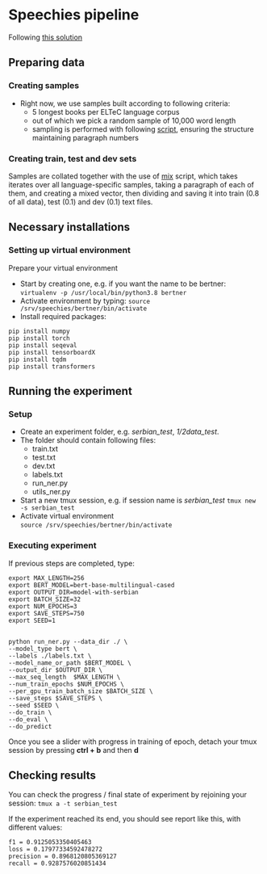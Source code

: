 # Speechies pipeline

Following [this solution](https://huggingface.co/transformers/examples.html#named-entity-recognition)

## Preparing data
### Creating samples
* Right now, we use samples built according to following criteria:
   * 5 longest books per ELTeC language corpus
   * out of which we pick a random sample of 10,000 word length
   * sampling is performed with following [script](), ensuring the structure maintaining paragraph numbers

### Creating train, test and dev sets
Samples are collated together with the use of [mix](https://github.com/mikekestemont/speechies/blob/master/mix.py) script, which takes iterates over all language-specific samples, taking a paragraph of each of them, and creating a mixed vector, then dividing and saving it into train (0.8 of all data), test (0.1) and dev (0.1) text files.

## Necessary installations

### Setting up virtual environment
Prepare your virtual environment
* Start by creating one, e.g. if you want the name to be bertner:
`virtualenv -p /usr/local/bin/python3.8 bertner`
* Activate environment by typing:
`source /srv/speechies/bertner/bin/activate`
* Install required packages:
```
pip install numpy
pip install torch
pip install seqeval
pip install tensorboardX
pip install tqdm
pip install transformers

```

## Running the experiment
### Setup
* Create an experiment folder, e.g. *serbian_test*, *1/2data_test*.
* The folder should contain following files:
   * train.txt
   * test.txt
   * dev.txt
   * labels.txt
   * run_ner.py
   * utils_ner.py
* Start a new tmux session, e.g. if session name is *serbian_test*
`tmux new -s serbian_test`
* Activate virtual environment	
`source /srv/speechies/bertner/bin/activate`

### Executing experiment

If previous steps are completed, type:
```
export MAX_LENGTH=256
export BERT_MODEL=bert-base-multilingual-cased
export OUTPUT_DIR=model-with-serbian
export BATCH_SIZE=32
export NUM_EPOCHS=3
export SAVE_STEPS=750
export SEED=1


python run_ner.py --data_dir ./ \
--model_type bert \
--labels ./labels.txt \
--model_name_or_path $BERT_MODEL \
--output_dir $OUTPUT_DIR \
--max_seq_length  $MAX_LENGTH \
--num_train_epochs $NUM_EPOCHS \
--per_gpu_train_batch_size $BATCH_SIZE \
--save_steps $SAVE_STEPS \
--seed $SEED \
--do_train \
--do_eval \
--do_predict
```
Once you see a slider with progress in training of epoch, detach your tmux session by pressing **ctrl + b** and then **d**

## Checking results

You can check the progress / final state of experiment by rejoining your session:
`tmux a -t serbian_test`

If the experiment reached its end, you should see report like this, with different values:
```
f1 = 0.9125053350405463
loss = 0.17977334592478272
precision = 0.8968120805369127
recall = 0.9287576020851434
```




